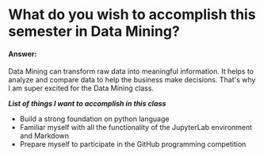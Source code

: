 # What do you wish to accomplish this semester in Data Mining?

#### Answer:

Data Mining can transform raw data into meaningful information. It helps to analyze and compare data to help the business make decisions. That's why I am super excited for the Data Mining class. 

**<em>List of things I want to accomplish in this class</em>**

* Build a strong foundation on python language
* Familiar myself with all the functionality of the JupyterLab environment and Markdown
* Prepare myself to participate in the GitHub programming competition
